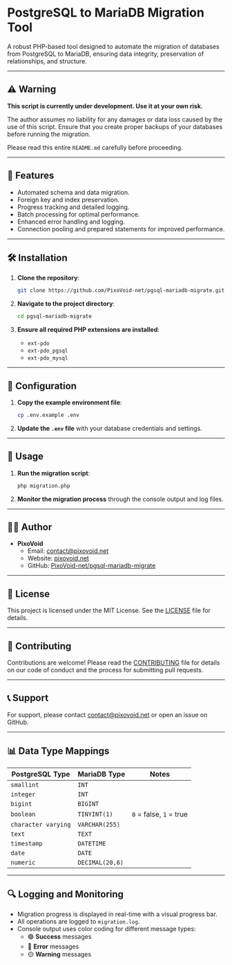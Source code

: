 # PostgreSQL to MariaDB Migration Tool

A robust PHP-based tool designed to automate the migration of databases from PostgreSQL to MariaDB, ensuring data integrity, preservation of relationships, and structure.

---

## ⚠️ Warning

**This script is currently under development. Use it at your own risk.**

The author assumes no liability for any damages or data loss caused by the use of this script. Ensure that you create proper backups of your databases before running the migration.

Please read this entire `README.md` carefully before proceeding.

---

## 🚀 Features

- Automated schema and data migration.
- Foreign key and index preservation.
- Progress tracking and detailed logging.
- Batch processing for optimal performance.
- Enhanced error handling and logging.
- Connection pooling and prepared statements for improved performance.

---

## 🛠️ Installation

1. **Clone the repository**:
   ```bash
   git clone https://github.com/PixoVoid-net/pgsql-mariadb-migrate.git
   ```

2. **Navigate to the project directory**:
   ```bash
   cd pgsql-mariadb-migrate
   ```

3. **Ensure all required PHP extensions are installed**:
   - `ext-pdo`
   - `ext-pdo_pgsql`
   - `ext-pdo_mysql`

---

## 🔧 Configuration

1. **Copy the example environment file**:
   ```bash
   cp .env.example .env
   ```

2. **Update the `.env` file** with your database credentials and settings.

---

## 🚀 Usage

1. **Run the migration script**:
   ```bash
   php migration.php
   ```

2. **Monitor the migration process** through the console output and log files.

---

## 👨‍💻 Author

- **PixoVoid**  
  - Email: [contact@pixovoid.net](mailto:contact@pixovoid.net)  
  - Website: [pixovoid.net](https://pixovoid.net)  
  - GitHub: [PixoVoid-net/pgsql-mariadb-migrate](https://github.com/PixoVoid-net/pgsql-mariadb-migrate)

---

## 📜 License

This project is licensed under the MIT License. See the [LICENSE](LICENSE) file for details.

---

## 🤝 Contributing

Contributions are welcome! Please read the [CONTRIBUTING](CONTRIBUTING.md) file for details on our code of conduct and the process for submitting pull requests.

---

## 📞 Support

For support, please contact [contact@pixovoid.net](mailto:contact@pixovoid.net) or open an issue on GitHub.

---

## 📊 Data Type Mappings

| PostgreSQL Type        | MariaDB Type        | Notes                               |
|------------------------|---------------------|-------------------------------------|
| `smallint`             | `INT`               |                                     |
| `integer`              | `INT`               |                                     |
| `bigint`               | `BIGINT`            |                                     |
| `boolean`              | `TINYINT(1)`        | `0` = false, `1` = true             |
| `character varying`    | `VARCHAR(255)`      |                                     |
| `text`                 | `TEXT`              |                                     |
| `timestamp`            | `DATETIME`          |                                     |
| `date`                 | `DATE`              |                                     |
| `numeric`              | `DECIMAL(20,6)`     |                                     |

---

## 🔍 Logging and Monitoring

- Migration progress is displayed in real-time with a visual progress bar.
- All operations are logged to `migration.log`.
- Console output uses color coding for different message types:
  - 🟢 **Success** messages
  - 🔴 **Error** messages
  - 🟡 **Warning** messages
